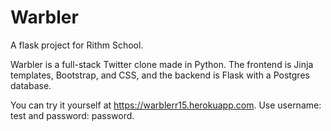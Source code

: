 # Warbler
A flask project for Rithm School.

Warbler is a full-stack Twitter clone made in Python. The frontend is Jinja templates, Bootstrap, and CSS, and the backend is Flask with a Postgres database.

You can try it yourself at https://warblerr15.herokuapp.com. Use username: test and password: password.
